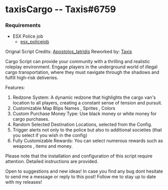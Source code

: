 # taxisCargo -- Taxis#6759

### Requirements
* ESX Police job
  * [esx_policejob](https://github.com/ESX-Org/esx_policejob)

Orignal Script Credits: [Apostolos_Iatridis](https://forum.cfx.re/u/Apostolos_Iatridis)
Reworked by: [Taxis](https://forum.cfx.re/u/Taxis1)

Cargo Script can provide your community with a thrilling and realistic roleplay environment. Engage players in the underground world of illegal cargo transportation, where they must navigate through the shadows and fulfill high-risk deliveries.

Features:

1. Redzone System: A dynamic redzone that highlights the cargo van's location to all players, creating a constant sense of tension and pursuit.
2. Customizable Map Blips Names , Sprites , Colors
3. Custom Purchase Money Type: Use black money or white money for cargo purchases.
4. Random Selected Destination Locations, selected from the Config.
5. Trigger alerts not only to the police but also to additional societies (that you select if you wish in the config)
6. Fully Customizable Rewards: You can select numerous rewards such as weapons , items and money.


Please note that the installation and configuration of this script require attention. Detailed instructions are provided.


Open to suggestions and new ideas!
In case you find any bug dont hesitate to send me a message or reply to this post!
Follow me to stay up to date with my releases!

